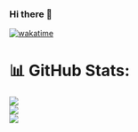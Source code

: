 ### Hi there 👋

[![wakatime](https://wakatime.com/badge/user/018bfd9b-8343-4982-aec5-a467a491e487.svg)](https://wakatime.com/@018bfd9b-8343-4982-aec5-a467a491e487)
# 📊 GitHub Stats:
![](https://github-readme-stats.vercel.app/api?username=HabibUllah61103&theme=dark&hide_border=false&include_all_commits=true&count_private=true)<br/>
![](https://github-readme-streak-stats.herokuapp.com/?user=HabibUllah61103&theme=dark&hide_border=false)<br/>
![](https://github-readme-stats.vercel.app/api/top-langs/?username=HabibUllah61103&theme=dark&hide_border=false&include_all_commits=true&count_private=true&layout=compact)


<!--
**HabibUllah61103/HabibUllah61103** is a ✨ _special_ ✨ repository because its `README.md` (this file) appears on your GitHub profile.

Here are some ideas to get you started:

- 🔭 I’m currently working on ...
- 🌱 I’m currently learning ...
- 👯 I’m looking to collaborate on ...
- 🤔 I’m looking for help with ...
- 💬 Ask me about ...
- 📫 How to reach me: ...
- 😄 Pronouns: ...
- ⚡ Fun fact: ...
-->
